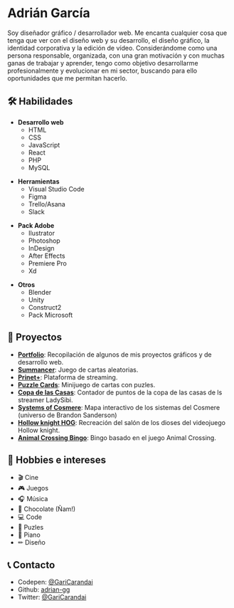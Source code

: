 # Adrián García
Soy diseñador gráfico / desarrollador web. Me encanta cualquier cosa que tenga que
ver con el diseño web y su desarrollo, el diseño gráfico, la identidad corporativa y la
edición de vídeo.
Considerándome como una persona responsable, organizada, con una gran
motivación y con muchas ganas de trabajar y aprender, tengo como objetivo
desarrollarme profesionalmente y evolucionar en mi sector, buscando para ello
oportunidades que me permitan hacerlo.


## 🛠 Habilidades

- **Desarrollo web**
    * HTML
    * CSS
    * JavaScript
    * React
    * PHP
    * MySQL
* **Herramientas**
    * Visual Studio Code
    * Figma
    * Trello/Asana
    * Slack
- **Pack Adobe**
   * Ilustrator
   * Photoshop
   * InDesign
   * After Effects
   * Premiere Pro
   * Xd
* **Otros**
    * Blender
    * Unity
    * Construct2
    * Pack Microsoft


## 🚀 Proyectos
* [**Portfolio**][porfolio]: Recopilación de algunos de mis proyectos gráficos y de desarrollo web.
* [**Summancer**][summancer]: Juego de cartas aleatorias.
* [**Prinet+**][prinet]: Plataforma de streaming.
* [**Puzzle Cards**][puzzles]: Minijuego de cartas con puzles.
* [**Copa de las Casas**][ladysibi]: Contador de puntos de la copa de las casas de ls streamer LadySibi.
* [**Systems of Cosmere**][cosmere]: Mapa interactivo de los sistemas del Cosmere (universo de Brandon Sanderson)
* [**Hollow knight HOG**][hollow]: Recreación del salón de los dioses del videojuego Hollow knight.
* [**Animal Crossing Bingo**][bingoac]: Bingo basado en el juego Animal Crossing.


## 👀 Hobbies e intereses
* 🎬 Cine
* 🎮 Juegos
* 🎧 Música
* 🍫 Chocolate (Ñam!) 
* 💻 Code
* 🧩 Puzles
* 🎹 Piano
* ✏ Diseño


## 📞 Contacto
* Codepen: [@GariCarandai][codepen]
* Github: [adrian-gg][github]
* Twitter: [@GariCarandai][twitter]



[//]: # (Links)
[porfolio]: <https://adrian-gg.github.io>
[summancer]: <https://adrian-gg.github.io/summancer/>
[prinet]: <https://adrian-gg.github.io/prinet-web_react/>
[cosmere]: <https://adrian-gg.github.io/cosmere_systems>
[hollow]: <https://adrian-gg.github.io/hollow_knight_hog/>
[bingoac]: <https://adrian-gg.github.io/ac_bingo/index.html>
[puzzles]: <https://adrian-gg.github.io/puzzle_cards/>
[ladysibi]: <https://copacasas.ladysibi.com/>
[codepen]: <https://codepen.io/GariCarandai>
[github]: <https://github.com/adrian-gg>
[twitter]: <https://twitter.com/GariCarandai>
